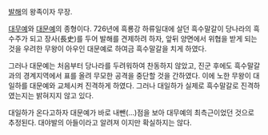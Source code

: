 [발해](%EB%B0%9C%ED%95%B4.md)의 왕족이자 무장.

[대무예](%EB%8C%80%EB%AC%B4%EC%98%88.md)와
[대문예](%EB%8C%80%EB%AC%B8%EC%98%88.md)의 종형이다. 726년에 흑룡강 하류일대에 살던 흑수말갈이 당나라의
흑수주가 되고 장사(長史)를 두어 발해를 견제하려 하자, 앞뒤 양면에서 위협을 받게 되는 것을 우려한 무왕이 아우인 대문예로 하여금
흑수말갈을 치게 하였다.  

  

그러나 대문예는 처음부터 당나라를 두려워하여 찬동하지 않았고, 진군 후에도 흑수말갈과의 경계지역에서 표를 올려 무모한 공격을 중단할 것을
간하였다. 이에 노한 무왕이 대일하를 대문예와 교체시켜 진격하게 하였다. 그러나 대일하가 실제로 흑수말갈로 진격하였는지는 밝혀지지 않고
있다.

대일하가 온다고하자 대문예가 바로 내뺀(...)점을 보아 대무예의 최측근이었던 것으로 추정된다. 대야발의 아들이라고 알려져 이지만 확실하지는
않다.  

